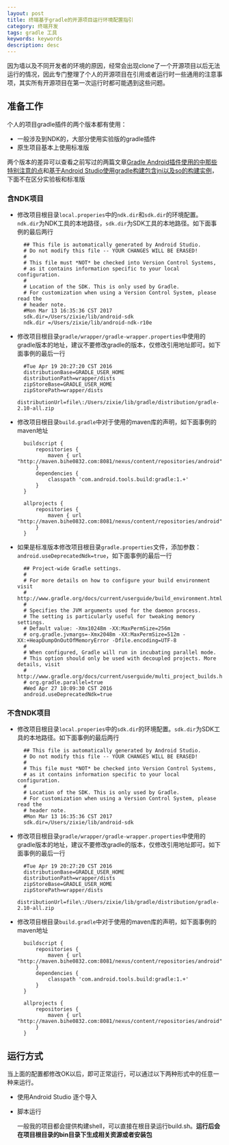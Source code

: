 ```yaml
---
layout: post
title: 终端基于gradle的开源项目运行环境配置指引
category: 终端开发
tags: gradle 工具
keywords: keywords
description: desc
---
```


因为墙以及不同开发者的环境的原因，经常会出现clone了一个开源项目以后无法运行的情况，因此专门整理了个人的开源项目在引用或者运行时一些通用的注意事项，其实所有开源项目在第一次运行时都可能遇到这些问题。

## 准备工作

个人的项目gradle插件的两个版本都有使用：

- 一般涉及到NDK的，大部分使用实验版的gradle插件
- 原生项目基本上使用标准版

两个版本的差异可以查看之前写过的两篇文章[Gradle Android插件使用的中那些特别注意的点](http://blog.bihe0832.com/gradle_trap.html)和[基于Android Studio使用gradle构建包含jni以及so的构建实例](http://blog.bihe0832.com/gradle-test.html)，下面不在区分实验板和标准版

### 含NDK项目

- 修改项目根目录`local.properies`中的`ndk.dir`和`sdk.dir`的环境配置。`ndk.dir`为NDK工具的本地路径，`sdk.dir`为SDK工具的本地路径。如下面事例的最后两行

		## This file is automatically generated by Android Studio.
		# Do not modify this file -- YOUR CHANGES WILL BE ERASED!
		#
		# This file must *NOT* be checked into Version Control Systems,
		# as it contains information specific to your local configuration.
		#
		# Location of the SDK. This is only used by Gradle.
		# For customization when using a Version Control System, please read the
		# header note.
		#Mon Mar 13 16:35:36 CST 2017
		sdk.dir=/Users/zixie/lib/android-sdk
		ndk.dir =/Users/zixie/lib/android-ndk-r10e
		
- 修改项目根目录`gradle/wrapper/gradle-wrapper.properties`中使用的gradle版本的地址，建议不要修改gradle的版本，仅修改引用地址即可。如下面事例的最后一行

		#Tue Apr 19 20:27:20 CST 2016
		distributionBase=GRADLE_USER_HOME
		distributionPath=wrapper/dists
		zipStoreBase=GRADLE_USER_HOME
		zipStorePath=wrapper/dists
		distributionUrl=file\:/Users/zixie/lib/gradle/distribution/gradle-2.10-all.zip

- 修改项目根目录`build.gradle`中对于使用的maven库的声明，如下面事例的maven地址

		buildscript {
		    repositories {
		        maven { url "http://maven.bihe0832.com:8081/nexus/content/repositories/android"}
		    }
		    dependencies {
		        classpath 'com.android.tools.build:gradle:1.+'
		    }
		}
		
		allprojects {
		    repositories {
		        maven { url "http://maven.bihe0832.com:8081/nexus/content/repositories/android"}
		    }
		}

- 如果是标准版本修改项目根目录`gradle.properties`文件，添加参数：`android.useDeprecatedNdk=true`，如下面事例的最后一行


		## Project-wide Gradle settings.
		#
		# For more details on how to configure your build environment visit
		# http://www.gradle.org/docs/current/userguide/build_environment.html
		#
		# Specifies the JVM arguments used for the daemon process.
		# The setting is particularly useful for tweaking memory settings.
		# Default value: -Xmx10248m -XX:MaxPermSize=256m
		# org.gradle.jvmargs=-Xmx2048m -XX:MaxPermSize=512m -XX:+HeapDumpOnOutOfMemoryError -Dfile.encoding=UTF-8
		#
		# When configured, Gradle will run in incubating parallel mode.
		# This option should only be used with decoupled projects. More details, visit
		# http://www.gradle.org/docs/current/userguide/multi_project_builds.html#sec:decoupled_projects
		# org.gradle.parallel=true
		#Wed Apr 27 10:09:30 CST 2016
		android.useDeprecatedNdk=true

### 不含NDK项目

- 修改项目根目录`local.properies`中的`sdk.dir`的环境配置。`sdk.dir`为SDK工具的本地路径。如下面事例的最后两行

		## This file is automatically generated by Android Studio.
		# Do not modify this file -- YOUR CHANGES WILL BE ERASED!
		#
		# This file must *NOT* be checked into Version Control Systems,
		# as it contains information specific to your local configuration.
		#
		# Location of the SDK. This is only used by Gradle.
		# For customization when using a Version Control System, please read the
		# header note.
		#Mon Mar 13 16:35:36 CST 2017
		sdk.dir=/Users/zixie/lib/android-sdk
		
- 修改项目根目录`gradle/wrapper/gradle-wrapper.properties`中使用的gradle版本的地址，建议不要修改gradle的版本，仅修改引用地址即可。如下面事例的最后一行

		#Tue Apr 19 20:27:20 CST 2016
		distributionBase=GRADLE_USER_HOME
		distributionPath=wrapper/dists
		zipStoreBase=GRADLE_USER_HOME
		zipStorePath=wrapper/dists
		distributionUrl=file\:/Users/zixie/lib/gradle/distribution/gradle-2.10-all.zip


- 修改项目根目录`build.gradle`中对于使用的maven库的声明，如下面事例的maven地址

		buildscript {
		    repositories {
		        maven { url "http://maven.bihe0832.com:8081/nexus/content/repositories/android"}
		    }
		    dependencies {
		        classpath 'com.android.tools.build:gradle:1.+'
		    }
		}
		
		allprojects {
		    repositories {
		        maven { url "http://maven.bihe0832.com:8081/nexus/content/repositories/android"}
		    }
		}


## 运行方式

当上面的配置都修改OK以后，即可正常运行，可以通过以下两种形式中的任意一种来运行。

- 使用Android Studio 逐个导入

- 脚本运行

	一般我的项目都会提供构建shell，可以直接在根目录运行build.sh。**运行后会在项目根目录的bin目录下生成相关资源或者安装包**


